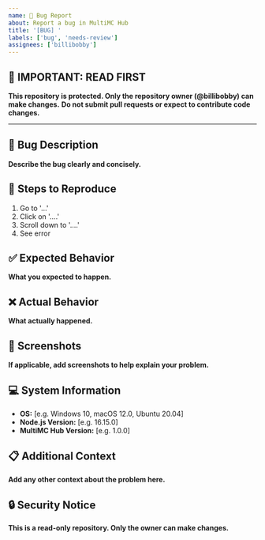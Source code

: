 ```yaml
---
name: 🐛 Bug Report
about: Report a bug in MultiMC Hub
title: '[BUG] '
labels: ['bug', 'needs-review']
assignees: ['billibobby']
---
```


## 🚫 **IMPORTANT: READ FIRST**
**This repository is protected. Only the repository owner (@billibobby) can make changes.**
**Do not submit pull requests or expect to contribute code changes.**

---

## 🐛 Bug Description
**Describe the bug clearly and concisely.**

## 🔄 Steps to Reproduce
1. Go to '...'
2. Click on '....'
3. Scroll down to '....'
4. See error

## ✅ Expected Behavior
**What you expected to happen.**

## ❌ Actual Behavior
**What actually happened.**

## 📸 Screenshots
**If applicable, add screenshots to help explain your problem.**

## 💻 System Information
- **OS:** [e.g. Windows 10, macOS 12.0, Ubuntu 20.04]
- **Node.js Version:** [e.g. 16.15.0]
- **MultiMC Hub Version:** [e.g. 1.0.0]

## 📋 Additional Context
**Add any other context about the problem here.**

## 🔒 Security Notice
**This is a read-only repository. Only the owner can make changes.** 